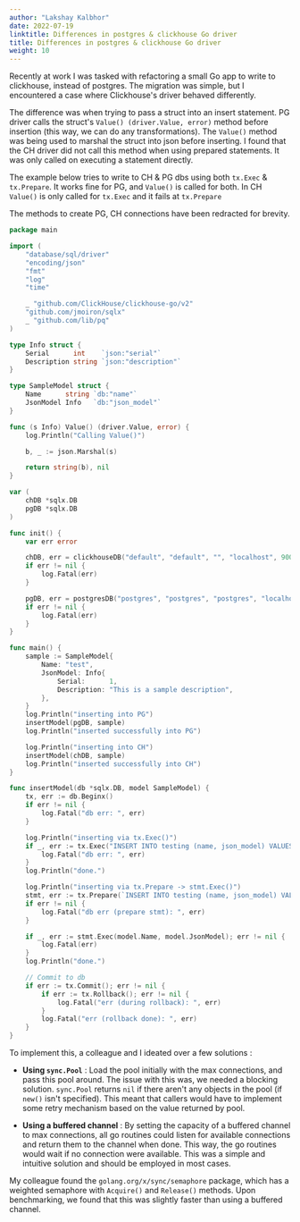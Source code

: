 ```yaml
---
author: "Lakshay Kalbhor"
date: 2022-07-19
linktitle: Differences in postgres & clickhouse Go driver
title: Differences in postgres & clickhouse Go driver
weight: 10
---
```



Recently at work I was tasked with refactoring a small Go app to write to clickhouse, instead of postgres. 
The migration was simple, but I encountered a case where Clickhouse's driver behaved differently. 

The difference was when trying to pass a struct into an insert statement. PG driver calls the struct's `Value() (driver.Value, error)` method before insertion (this way, we can do any transformations). The `Value()` method was being used to marshal the struct into json before inserting. I found that the CH driver did not call this method when using prepared statements. It was only called on executing a statement directly.

The example below tries to write to CH & PG dbs using both `tx.Exec` & `tx.Prepare`. It works fine for PG, and `Value()` is called for both. In CH `Value()` is only called for `tx.Exec` and it fails at `tx.Prepare`

The methods to create PG, CH connections have been redracted for brevity. 

```go
package main

import (
	"database/sql/driver"
	"encoding/json"
	"fmt"
	"log"
	"time"

	_ "github.com/ClickHouse/clickhouse-go/v2"
	"github.com/jmoiron/sqlx"
	_ "github.com/lib/pq"
)

type Info struct {
	Serial      int    `json:"serial"`
	Description string `json:"description"`
}

type SampleModel struct {
	Name      string `db:"name"`
	JsonModel Info   `db:"json_model"`
}

func (s Info) Value() (driver.Value, error) {
	log.Println("Calling Value()")

	b, _ := json.Marshal(s)

	return string(b), nil
}

var (
	chDB *sqlx.DB
	pgDB *sqlx.DB
)

func init() {
	var err error

	chDB, err = clickhouseDB("default", "default", "", "localhost", 9000, 10, 10, 10)
	if err != nil {
		log.Fatal(err)
	}

	pgDB, err = postgresDB("postgres", "postgres", "postgres", "localhost", 5432, 10, 10, 10)
	if err != nil {
		log.Fatal(err)
	}
}

func main() {
	sample := SampleModel{
		Name: "test",
		JsonModel: Info{
			Serial:      1,
			Description: "This is a sample description",
		},
	}
	log.Println("inserting into PG")
	insertModel(pgDB, sample)
	log.Println("inserted successfully into PG")

	log.Println("inserting into CH")
	insertModel(chDB, sample)
	log.Println("inserted successfully into CH")
}

func insertModel(db *sqlx.DB, model SampleModel) {
	tx, err := db.Beginx()
	if err != nil {
		log.Fatal("db err: ", err)
	}

	log.Println("inserting via tx.Exec()")
	if _, err := tx.Exec("INSERT INTO testing (name, json_model) VALUES ($1, $2)", model.Name, model.JsonModel); err != nil {
		log.Fatal("db err: ", err)
	}
	log.Println("done.")

	log.Println("inserting via tx.Prepare -> stmt.Exec()")
	stmt, err := tx.Prepare(`INSERT INTO testing (name, json_model) VALUES ($1,$2);`)
	if err != nil {
		log.Fatal("db err (prepare stmt): ", err)
	}

	if _, err := stmt.Exec(model.Name, model.JsonModel); err != nil {
		log.Fatal(err)
	}
	log.Println("done.")

	// Commit to db
	if err := tx.Commit(); err != nil {
		if err := tx.Rollback(); err != nil {
			log.Fatal("err (during rollback): ", err)
		}
		log.Fatal("err (rollback done): ", err)
	}
}
```

To implement this, a colleague and I ideated over a few solutions : 

- **Using `sync.Pool`** : Load the pool initially with the max connections, and pass this pool around. The issue with this was, we needed a blocking solution. `sync.Pool` returns `nil` if there aren't any objects in the pool (if `new()` isn't specified). This meant that callers would have to implement some retry mechanism based on the value returned by pool.

- **Using a buffered channel** : By setting the capacity of a buffered channel to max connections, all go routines could listen for available connections and return them to the channel when done. This way, the go routines would wait if no connection were available. This was a simple and intuitive solution and should be employed in most cases.

My colleague found the `golang.org/x/sync/semaphore` package, which has a weighted semaphore with `Acquire()` and `Release()` methods.
Upon benchmarking, we found that this was slightly faster than using a buffered channel.
